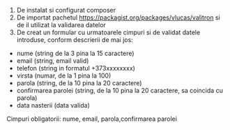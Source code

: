 1. De instalat si configurat composer
2. De importat pachetul https://packagist.org/packages/vlucas/valitron si de il utilizat la validarea datelor
3. De creat un formular cu urmatoarele cimpuri si de validat datele introduse, conform descrierii de mai jos:
 - nume (string de la 3 pina la 15 caractere)
 - email (string, email valid)
 - telefon (string in formatul +373xxxxxxxx)
 - virsta  (numar, de la 1 pina la 100)
 - parola (string, de la 10 pina la 20 caractere)
 - confirmarea parolei (string, de la 10 pina la 20 caractere, sa coincida cu parola)
 - data nasterii (data valida)
 
Cimpuri obligatorii: nume, email, parola,confirmarea parolei
